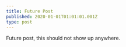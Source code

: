 ```yaml
---
title: Future Post
published: 2020-01-01T01:01:01.001Z
type: post
---
```

Future post, this should not show up anywhere.
